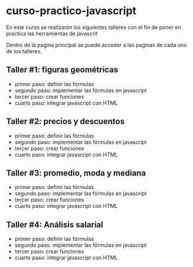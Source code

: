 # curso-practico-javascript

En este curso se realizarón los siguientes talleres
con el fin de poner en practica las herramientas de javascrit

Dentro de la pagina principal se puede acceder a las paginas de cada uno de los talleres.

## Taller #1: figuras geométricas

- primer paso: definir las fórmulas
- segundo paso: implementar las fórmulas en javascript
- tercer paso: crear funciones
- cuarto paso: integrar javascript con HTML

## Taller #2: precios y descuentos

- primer paso: definir las fórmulas
- segundo paso: implementar las fórmulas en javascript
- tercer paso: crear funciones
- cuarto paso: integrar javascript con HTML

## Taller #3: promedio, moda y mediana

- primer paso: definir las fórmulas
- segundo paso: implementar las fórmulas en javascript
- tercer paso: crear funciones
- cuarto paso: integrar javascript con HTML

## Taller #4: Análisis salarial

- primer paso: definir las fórmulas
- segundo paso: implementar las fórmulas en javascript
- tercer paso: crear funciones
- cuarto paso: integrar javascript con HTML.